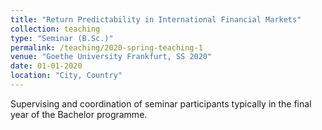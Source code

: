 ```yaml
---
title: "Return Predictability in International Financial Markets"
collection: teaching
type: "Seminar (B.Sc.)"
permalink: /teaching/2020-spring-teaching-1
venue: "Goethe University Frankfurt, SS 2020"
date: 01-01-2020
location: "City, Country"
---
```


Supervising and coordination of seminar participants typically in the final year of the Bachelor programme.
